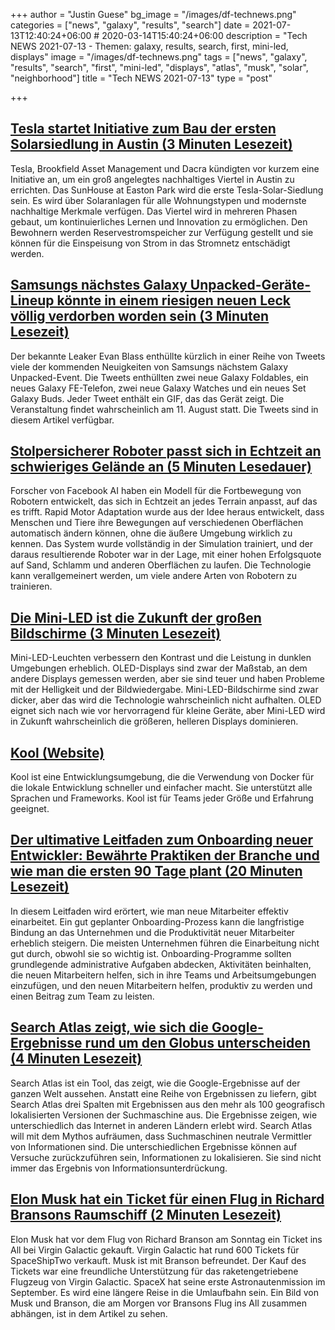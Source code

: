 +++
author = "Justin Guese"
bg_image = "/images/df-technews.png"
categories = ["news", "galaxy", "results", "search"]
date = 2021-07-13T12:40:24+06:00 # 2020-03-14T15:40:24+06:00
description = "Tech NEWS 2021-07-13 - Themen: galaxy, results, search, first, mini-led, displays"
image = "/images/df-technews.png"
tags = ["news", "galaxy", "results", "search", "first", "mini-led", "displays", "atlas", "musk", "solar", "neighborhood"]
title = "Tech NEWS 2021-07-13"
type = "post"

+++

## [Tesla startet Initiative zum Bau der ersten Solarsiedlung in Austin (3 Minuten Lesezeit)](https://www.fox7austin.com/news/tesla-launches-initiative-to-build-first-solar-neighborhood-in-austin)

 Tesla, Brookfield Asset Management und Dacra kündigten vor kurzem eine Initiative an, um ein groß angelegtes nachhaltiges Viertel in Austin zu errichten. Das SunHouse at Easton Park wird die erste Tesla-Solar-Siedlung sein. Es wird über Solaranlagen für alle Wohnungstypen und modernste nachhaltige Merkmale verfügen. Das Viertel wird in mehreren Phasen gebaut, um kontinuierliches Lernen und Innovation zu ermöglichen. Den Bewohnern werden Reservestromspeicher zur Verfügung gestellt und sie können für die Einspeisung von Strom in das Stromnetz entschädigt werden.

## [Samsungs nächstes Galaxy Unpacked-Geräte-Lineup könnte in einem riesigen neuen Leck völlig verdorben worden sein (3 Minuten Lesezeit)](https://www.theverge.com/2021/7/11/22572858/samsung-galaxy-unpacked-2021-leak-evan-blass-galaxy-z-fold-flip-3-s21-fe-watch-4-buds-2-date)

 Der bekannte Leaker Evan Blass enthüllte kürzlich in einer Reihe von Tweets viele der kommenden Neuigkeiten von Samsungs nächstem Galaxy Unpacked-Event. Die Tweets enthüllten zwei neue Galaxy Foldables, ein neues Galaxy FE-Telefon, zwei neue Galaxy Watches und ein neues Set Galaxy Buds. Jeder Tweet enthält ein GIF, das das Gerät zeigt. Die Veranstaltung findet wahrscheinlich am 11. August statt. Die Tweets sind in diesem Artikel verfügbar.

## [Stolpersicherer Roboter passt sich in Echtzeit an schwieriges Gelände an (5 Minuten Lesedauer)](https://techcrunch.com/2021/07/09/stumble-proof-robot-adapts-to-challenging-terrain-in-real-time/)

 Forscher von Facebook AI haben ein Modell für die Fortbewegung von Robotern entwickelt, das sich in Echtzeit an jedes Terrain anpasst, auf das es trifft. Rapid Motor Adaptation wurde aus der Idee heraus entwickelt, dass Menschen und Tiere ihre Bewegungen auf verschiedenen Oberflächen automatisch ändern können, ohne die äußere Umgebung wirklich zu kennen. Das System wurde vollständig in der Simulation trainiert, und der daraus resultierende Roboter war in der Lage, mit einer hohen Erfolgsquote auf Sand, Schlamm und anderen Oberflächen zu laufen. Die Technologie kann verallgemeinert werden, um viele andere Arten von Robotern zu trainieren.

## [Die Mini-LED ist die Zukunft der großen Bildschirme (3 Minuten Lesezeit)](https://spectrum.ieee.org/consumer-electronics/audiovideo/the-miniled-is-the-future-of-big-displays)

 Mini-LED-Leuchten verbessern den Kontrast und die Leistung in dunklen Umgebungen erheblich. OLED-Displays sind zwar der Maßstab, an dem andere Displays gemessen werden, aber sie sind teuer und haben Probleme mit der Helligkeit und der Bildwiedergabe. Mini-LED-Bildschirme sind zwar dicker, aber das wird die Technologie wahrscheinlich nicht aufhalten. OLED eignet sich nach wie vor hervorragend für kleine Geräte, aber Mini-LED wird in Zukunft wahrscheinlich die größeren, helleren Displays dominieren.

## [Kool (Website)](https://kool.dev/)

 Kool ist eine Entwicklungsumgebung, die die Verwendung von Docker für die lokale Entwicklung schneller und einfacher macht. Sie unterstützt alle Sprachen und Frameworks. Kool ist für Teams jeder Größe und Erfahrung geeignet.

## [Der ultimative Leitfaden zum Onboarding neuer Entwickler: Bewährte Praktiken der Branche und wie man die ersten 90 Tage plant (20 Minuten Lesezeit)](https://codesubmit.io/blog/guide-to-onboarding-developers/)

 In diesem Leitfaden wird erörtert, wie man neue Mitarbeiter effektiv einarbeitet. Ein gut geplanter Onboarding-Prozess kann die langfristige Bindung an das Unternehmen und die Produktivität neuer Mitarbeiter erheblich steigern. Die meisten Unternehmen führen die Einarbeitung nicht gut durch, obwohl sie so wichtig ist. Onboarding-Programme sollten grundlegende administrative Aufgaben abdecken, Aktivitäten beinhalten, die neuen Mitarbeitern helfen, sich in ihre Teams und Arbeitsumgebungen einzufügen, und den neuen Mitarbeitern helfen, produktiv zu werden und einen Beitrag zum Team zu leisten.

## [Search Atlas zeigt, wie sich die Google-Ergebnisse rund um den Globus unterscheiden (4 Minuten Lesezeit)](https://gizmodo.com/search-atlas-shows-how-google-results-differ-around-the-1847274797)

 Search Atlas ist ein Tool, das zeigt, wie die Google-Ergebnisse auf der ganzen Welt aussehen. Anstatt eine Reihe von Ergebnissen zu liefern, gibt Search Atlas drei Spalten mit Ergebnissen aus den mehr als 100 geografisch lokalisierten Versionen der Suchmaschine aus. Die Ergebnisse zeigen, wie unterschiedlich das Internet in anderen Ländern erlebt wird. Search Atlas will mit dem Mythos aufräumen, dass Suchmaschinen neutrale Vermittler von Informationen sind. Die unterschiedlichen Ergebnisse können auf Versuche zurückzuführen sein, Informationen zu lokalisieren. Sie sind nicht immer das Ergebnis von Informationsunterdrückung.

## [Elon Musk hat ein Ticket für einen Flug in Richard Bransons Raumschiff (2 Minuten Lesezeit)](https://www.theverge.com/2021/7/12/22573850/elon-musk-richard-branson-spaceplane-virgin-galactic)

 Elon Musk hat vor dem Flug von Richard Branson am Sonntag ein Ticket ins All bei Virgin Galactic gekauft. Virgin Galactic hat rund 600 Tickets für SpaceShipTwo verkauft. Musk ist mit Branson befreundet. Der Kauf des Tickets war eine freundliche Unterstützung für das raketengetriebene Flugzeug von Virgin Galactic. SpaceX hat seine erste Astronautenmission im September. Es wird eine längere Reise in die Umlaufbahn sein. Ein Bild von Musk und Branson, die am Morgen vor Bransons Flug ins All zusammen abhängen, ist in dem Artikel zu sehen.

